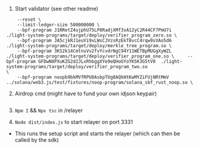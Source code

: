 1. Start validator (see other readme)

```../solana/validator/solana-test-validator \
    --reset \
    --limit-ledger-size 500000000 \
    --bpf-program J1RRetZ4ujphU75LP8RadjXMf3sA12yC2R44CF7PmU7i ./light-system-programs/target/deploy/verifier_program_zero.so \
    --bpf-program JA5cjkRJ1euVi9xLWsCJVzsRzEkT8vcC4rqw9sVAo5d6 ./light-system-programs/target/deploy/merkle_tree_program.so \
    --bpf-program 3KS2k14CmtnuVv2fvYcvdrNgC94Y11WETBpMUGgXyWZL ./light-system-programs/target/deploy/verifier_program_one.so \     --bpf-program GFDwN8PXuKZG2d2JLxRhbggXYe9eQHoGYoYK5K3G5tV8  ./light-system-programs/target/deploy/verifier_program_two.so
\
    --bpf-program noopb9bkMVfRPU8AsbpTUg8AQkHtKwMYZiFUjNRtMmV ../solana/web3.js/test/fixtures/noop-program/solana_sbf_rust_noop.so \
```

2. Airdrop cmd (might have to fund your own idjson keypair)

```solana airdrop 100000 ZBUKxVWviAJBy12edp5H6kvhcatGYW3BV4ijbgxpVSq && solana airdrop 100000 ALA2cnz41Wa2v2EYUdkYHsg7VnKsbH1j7secM5aiP8k && solana airdrop 100000 8Ers2bBEWExdrh7KDFTrRbauPbFeEvsHz3UX4vxcK9xY && solana airdrop 10000 BEKmoiPHRUxUPik2WQuKqkoFLLkieyNPrTDup5h8c9S7

```

3. `Npm I` && `Npx tsc` in /relayer

4. `Node dist/index.js` to start relayer on port 3331

- This runs the setup script and starts the relayer (which can then be called by the sdk)
